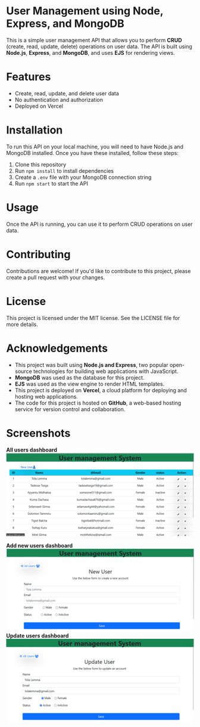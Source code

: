 # User Management using Node, Express, and MongoDB

This is a simple user management API that allows you to perform <strong>CRUD</strong> (create, read, update, delete) operations on user data. The API is built using <strong>Node.js</strong>, <strong>Express</strong>, and <strong>MongoDB</strong>, and uses <strong>EJS</strong> for rendering views.

# Features
- Create, read, update, and delete user data
- No authentication and authorization
- Deployed on Vercel
# Installation
To run this API on your local machine, you will need to have Node.js and MongoDB installed. Once you have these installed, follow these steps:

1. Clone this repository
2. Run  `npm install` to install dependencies
3. Create a `.env` file with your MongoDB connection string
4. Run `npm start` to start the API
# Usage
Once the API is running, you can use it to perform CRUD operations on user data. 
# Contributing
Contributions are welcome! If you'd like to contribute to this project, please create a pull request with your changes.

# License
This project is licensed under the MIT license. See the LICENSE file for more details.

# Acknowledgements
* This project was built using <strong>Node.js and Express</strong>, two popular open-source technologies for building web applications with JavaScript.
* <strong>MongoDB</strong> was used as the database for this project.
* <strong>EJS</strong> was used as the view engine to render HTML templates.
* This project is deployed on <strong>Vercel</strong>, a cloud platform for deploying and hosting web applications.
* The code for this project is hosted on <strong>GitHub</strong>, a web-based hosting service for version control and collaboration.
 # Screenshots
 <strong>All users dashboard </strong>
<a href="http://localhost:3000/">
 <img src="./assets/img/allUserdashboard.jpg"></a>

 <strong>Add new users dashboard</strong>
<a href="http://localhost:3000/add-user">
  <img src="./assets/img/addnewUser.jpg">
</a>
  <strong>Update users dashboard</strong>
<a href="http://localhost:3000/update-user?id=">
   <img src="./assets/img/UpdateUser.jpg"></a>